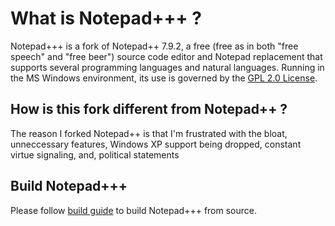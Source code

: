What is Notepad+++ ?
===================

Notepad+++ is a fork of Notepad++ 7.9.2, a free (free as in both "free speech" and "free beer") source code
editor and Notepad replacement that supports several programming languages and natural languages. Running in the MS Windows environment, its use is governed by the [GPL 2.0 License](LICENSE).


How is this fork different from Notepad++ ?
-------------------------------------------
The reason I forked Notepad++ is that I'm frustrated with the bloat, unneccessary features, Windows XP support being dropped, constant virtue signaling, and, political statements

Build Notepad+++
---------------

Please follow [build guide](BUILD.md) to build Notepad+++ from source.




